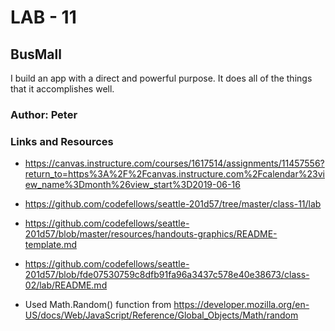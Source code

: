 # LAB - 11

## BusMall

I build an app with a direct and powerful purpose. It does all of the things that it accomplishes well. 

### Author: Peter

### Links and Resources
* https://canvas.instructure.com/courses/1617514/assignments/11457556?return_to=https%3A%2F%2Fcanvas.instructure.com%2Fcalendar%23view_name%3Dmonth%26view_start%3D2019-06-16
* https://github.com/codefellows/seattle-201d57/tree/master/class-11/lab

* https://github.com/codefellows/seattle-201d57/blob/master/resources/handouts-graphics/README-template.md
* https://github.com/codefellows/seattle-201d57/blob/fde07530759c8dfb91fa96a3437c578e40e38673/class-02/lab/README.md

* Used Math.Random() function from https://developer.mozilla.org/en-US/docs/Web/JavaScript/Reference/Global_Objects/Math/random


